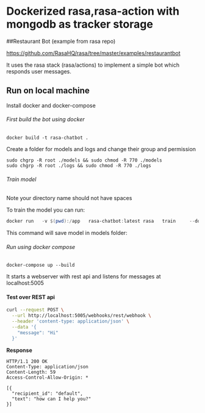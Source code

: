 # Dockerized rasa,rasa-action with mongodb as tracker storage

##Restaurant Bot (example from rasa repo)

https://github.com/RasaHQ/rasa/tree/master/examples/restaurantbot

It uses the rasa stack (rasa/actions) to implement a simple bot which responds user messages.

## Run on local machine
Install docker and docker-compose
###### First build the bot using docker 
```
docker build -t rasa-chatbot .
```

Create a folder for models and logs and change their group and permission
```
sudo chgrp -R root ./models && sudo chmod -R 770 ./models
sudo chgrp -R root ./logs && sudo chmod -R 770 ./logs
```

###### Train model
Note your directory name should not have spaces

To train the model you can run:
```powershell
docker run   -v $(pwd):/app   rasa-chatbot:latest rasa   train     --domain /app/domain.yml     --data /app/data     --out /app/models --config /app/config/nlu_config.yml

```
 This command will save model in models folder:

###### Run using docker compose
```
docker-compose up --build 
```


It starts a webserver with rest api and listens for messages at localhost:5005

#### Test over REST api

```bash
curl --request POST \
  --url http://localhost:5005/webhooks/rest/webhook \
  --header 'content-type: application/json' \
  --data '{
    "message": "Hi"
  }'
```
**Response**
```http
HTTP/1.1 200 OK
Content-Type: application/json
Content-Length: 59
Access-Control-Allow-Origin: *

[{
  "recipient_id": "default",
  "text": "how can I help you?"
}]
```

